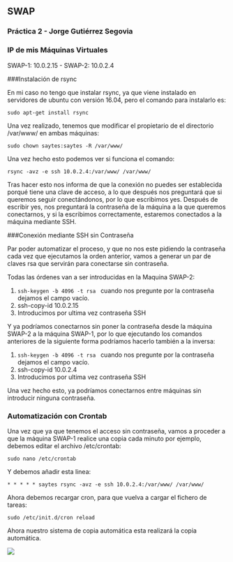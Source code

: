 ## SWAP
### Práctica 2 - Jorge Gutiérrez Segovia

### IP de mis Máquinas Virtuales

SWAP-1: 10.0.2.15  - SWAP-2: 10.0.2.4


###Instalación de rsync

En mi caso no tengo que instalar rsync, ya que viene instalado en servidores de ubuntu con versión 16.04, pero el comando para instalarlo es:

`sudo apt-get install rsync`
	
Una vez realizado, tenemos que modificar el propietario de el directorio /var/www/ en ambas máquinas:

`sudo chown saytes:saytes -R /var/www/`


Una vez hecho esto podemos ver si funciona el comando:

`rsync -avz -e ssh 10.0.2.4:/var/www/ /var/www/`

Tras hacer esto nos informa de que la conexión no puedes ser establecida porqué tiene una clave de acceso, a lo que después nos preguntará que si queremos seguir conectándonos, por lo que escribimos yes.
Después de escribir yes, nos preguntará la contraseña de la máquina a la que queremos conectarnos, y si la escribimos correctamente, estaremos conectados a la máquina mediante SSH.

###Conexión mediante SSH sin Contraseña

Par poder automatizar el proceso, y que no nos este pidiendo la contraseña cada vez que ejecutamos la orden anterior, vamos a generar un par de claves rsa que servirán para conectarse sin contraseña.

Todas las órdenes van a ser introducidas en la Maquina SWAP-2: 


1. `ssh-keygen -b 4096 -t rsa ` cuando nos pregunte por la contraseña dejamos el campo vacío.
2. ssh-copy-id 10.0.2.15
3. Introducimos por ultima vez contraseña SSH

Y ya podríamos conectarnos sin poner la contraseña desde la máquina SWAP-2 a la máquina SWAP-1, por lo que ejecutando los comandos anteriores de la siguiente forma podríamos hacerlo también a la inversa:

1.  `ssh-keygen -b 4096 -t rsa ` cuando nos pregunte por la contraseña dejamos el campo vacío.
2. ssh-copy-id 10.0.2.4
3. Introducimos por ultima vez contraseña SSH

Una vez hecho esto, ya podríamos conectarnos entre máquinas sin introducir ninguna contraseña.

### Automatización con Crontab

Una vez que ya que tenemos el acceso sin contraseña, vamos a proceder a que la máquina SWAP-1 realice una copia cada minuto por ejemplo, debemos editar el archivo /etc/crontab:

	sudo nano /etc/crontab

Y debemos añadir esta linea:

	* * * * * saytes rsync -avz -e ssh 10.0.2.4:/var/www/ /var/www/

Ahora debemos recargar cron, para que vuelva a cargar el fichero de tareas:

	sudo /etc/init.d/cron reload

Ahora nuestro sistema de copia automática esta realizará la copia automática.

![](maquinas.PNG)